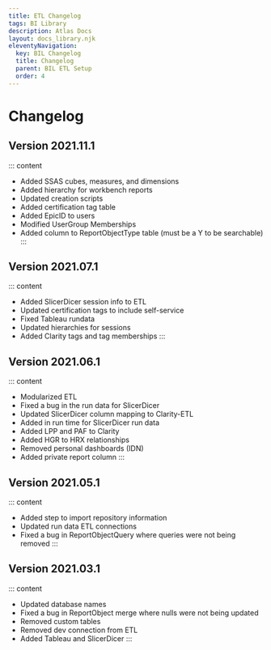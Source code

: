 ```yaml
---
title: ETL Changelog
tags: BI Library
description: Atlas Docs
layout: docs_library.njk
eleventyNavigation:
  key: BIL Changelog
  title: Changelog
  parent: BIL ETL Setup
  order: 4
---
```


# Changelog

## Version 2021.11.1

::: content
- Added SSAS cubes, measures, and dimensions
- Added hierarchy for workbench reports
- Updated creation scripts
- Added certification tag table
- Added EpicID to users
- Modified UserGroup Memberships
- Added column to ReportObjectType table (must be a Y to be searchable)
:::

## Version 2021.07.1

::: content
- Added SlicerDicer session info to ETL
- Updated certification tags to include self-service
- Fixed Tableau rundata
- Updated hierarchies for sessions
- Added Clarity tags and tag memberships
:::

## Version 2021.06.1

::: content
- Modularized ETL
- Fixed a bug in the run data for SlicerDicer
- Updated SlicerDicer column mapping to Clarity-ETL
- Added in run time for SlicerDicer run data
- Added LPP and PAF to Clarity
- Added HGR to HRX relationships
- Removed personal dashboards (IDN)
- Added private report column
:::

## Version 2021.05.1

::: content
- Added step to import repository information
- Updated run data ETL connections
- Fixed a bug in ReportObjectQuery where queries were not being removed
:::

## Version 2021.03.1

::: content
- Updated database names
- Fixed a bug in ReportObject merge where nulls were not being updated
- Removed custom tables
- Removed dev connection from ETL
- Added Tableau and SlicerDicer
:::
